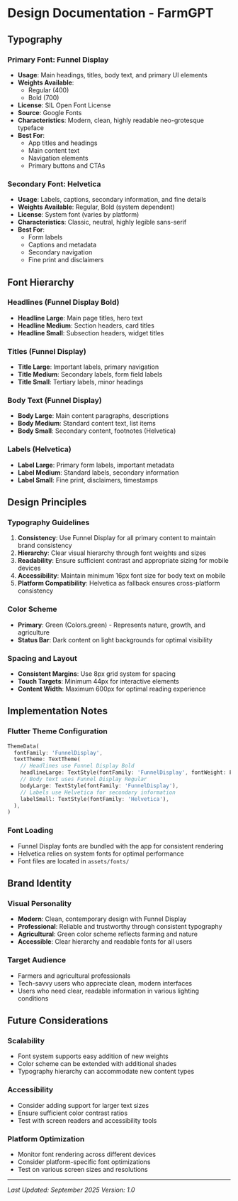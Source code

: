 # Design Documentation - FarmGPT

## Typography

### Primary Font: Funnel Display
- **Usage**: Main headings, titles, body text, and primary UI elements
- **Weights Available**: 
  - Regular (400)
  - Bold (700)
- **License**: SIL Open Font License
- **Source**: Google Fonts
- **Characteristics**: Modern, clean, highly readable neo-grotesque typeface
- **Best For**: 
  - App titles and headings
  - Main content text
  - Navigation elements
  - Primary buttons and CTAs

### Secondary Font: Helvetica
- **Usage**: Labels, captions, secondary information, and fine details
- **Weights Available**: Regular, Bold (system dependent)
- **License**: System font (varies by platform)
- **Characteristics**: Classic, neutral, highly legible sans-serif
- **Best For**:
  - Form labels
  - Captions and metadata
  - Secondary navigation
  - Fine print and disclaimers

## Font Hierarchy

### Headlines (Funnel Display Bold)
- **Headline Large**: Main page titles, hero text
- **Headline Medium**: Section headers, card titles
- **Headline Small**: Subsection headers, widget titles

### Titles (Funnel Display)
- **Title Large**: Important labels, primary navigation
- **Title Medium**: Secondary labels, form field labels
- **Title Small**: Tertiary labels, minor headings

### Body Text (Funnel Display)
- **Body Large**: Main content paragraphs, descriptions
- **Body Medium**: Standard content text, list items
- **Body Small**: Secondary content, footnotes (Helvetica)

### Labels (Helvetica)
- **Label Large**: Primary form labels, important metadata
- **Label Medium**: Standard labels, secondary information
- **Label Small**: Fine print, disclaimers, timestamps

## Design Principles

### Typography Guidelines
1. **Consistency**: Use Funnel Display for all primary content to maintain brand consistency
2. **Hierarchy**: Clear visual hierarchy through font weights and sizes
3. **Readability**: Ensure sufficient contrast and appropriate sizing for mobile devices
4. **Accessibility**: Maintain minimum 16px font size for body text on mobile
5. **Platform Compatibility**: Helvetica as fallback ensures cross-platform consistency

### Color Scheme
- **Primary**: Green (Colors.green) - Represents nature, growth, and agriculture
- **Status Bar**: Dark content on light backgrounds for optimal visibility

### Spacing and Layout
- **Consistent Margins**: Use 8px grid system for spacing
- **Touch Targets**: Minimum 44px for interactive elements
- **Content Width**: Maximum 600px for optimal reading experience

## Implementation Notes

### Flutter Theme Configuration
```dart
ThemeData(
  fontFamily: 'FunnelDisplay',
  textTheme: TextTheme(
    // Headlines use Funnel Display Bold
    headlineLarge: TextStyle(fontFamily: 'FunnelDisplay', fontWeight: FontWeight.bold),
    // Body text uses Funnel Display Regular
    bodyLarge: TextStyle(fontFamily: 'FunnelDisplay'),
    // Labels use Helvetica for secondary information
    labelSmall: TextStyle(fontFamily: 'Helvetica'),
  ),
)
```

### Font Loading
- Funnel Display fonts are bundled with the app for consistent rendering
- Helvetica relies on system fonts for optimal performance
- Font files are located in `assets/fonts/`

## Brand Identity

### Visual Personality
- **Modern**: Clean, contemporary design with Funnel Display
- **Professional**: Reliable and trustworthy through consistent typography
- **Agricultural**: Green color scheme reflects farming and nature
- **Accessible**: Clear hierarchy and readable fonts for all users

### Target Audience
- Farmers and agricultural professionals
- Tech-savvy users who appreciate clean, modern interfaces
- Users who need clear, readable information in various lighting conditions

## Future Considerations

### Scalability
- Font system supports easy addition of new weights
- Color scheme can be extended with additional shades
- Typography hierarchy can accommodate new content types

### Accessibility
- Consider adding support for larger text sizes
- Ensure sufficient color contrast ratios
- Test with screen readers and accessibility tools

### Platform Optimization
- Monitor font rendering across different devices
- Consider platform-specific font optimizations
- Test on various screen sizes and resolutions

---

*Last Updated: September 2025*
*Version: 1.0*
